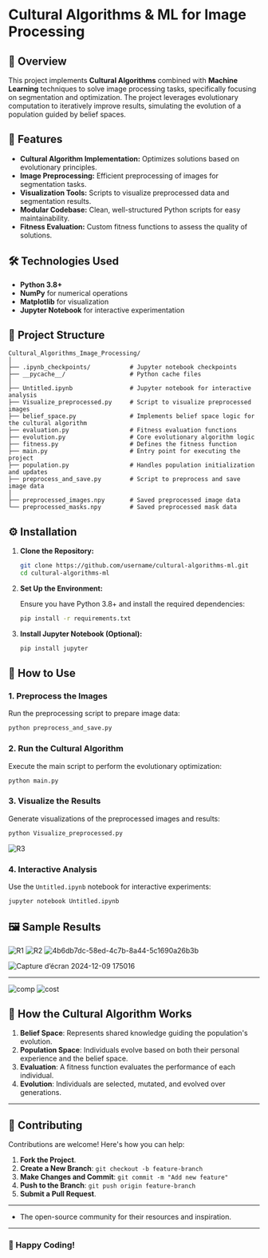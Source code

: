 # Cultural Algorithms & ML for Image Processing

## 📜 Overview

This project implements **Cultural Algorithms** combined with **Machine Learning** techniques to solve image processing tasks, specifically focusing on segmentation and optimization. The project leverages evolutionary computation to iteratively improve results, simulating the evolution of a population guided by belief spaces.

## 🚀 Features

- **Cultural Algorithm Implementation:** Optimizes solutions based on evolutionary principles.
- **Image Preprocessing:** Efficient preprocessing of images for segmentation tasks.
- **Visualization Tools:** Scripts to visualize preprocessed data and segmentation results.
- **Modular Codebase:** Clean, well-structured Python scripts for easy maintainability.
- **Fitness Evaluation:** Custom fitness functions to assess the quality of solutions.

## 🛠️ Technologies Used

- **Python 3.8+**
- **NumPy** for numerical operations
- **Matplotlib** for visualization
- **Jupyter Notebook** for interactive experimentation

## 📁 Project Structure

```
Cultural_Algorithms_Image_Processing/
│
├── .ipynb_checkpoints/           # Jupyter notebook checkpoints
├── __pycache__/                  # Python cache files
│
├── Untitled.ipynb                # Jupyter notebook for interactive analysis
├── Visualize_preprocessed.py     # Script to visualize preprocessed images
├── belief_space.py               # Implements belief space logic for the cultural algorithm
├── evaluation.py                 # Fitness evaluation functions
├── evolution.py                  # Core evolutionary algorithm logic
├── fitness.py                    # Defines the fitness function
├── main.py                       # Entry point for executing the project
├── population.py                 # Handles population initialization and updates
├── preprocess_and_save.py        # Script to preprocess and save image data
│
├── preprocessed_images.npy       # Saved preprocessed image data
└── preprocessed_masks.npy        # Saved preprocessed mask data
```

## ⚙️ Installation

1. **Clone the Repository:**

   ```bash
   git clone https://github.com/username/cultural-algorithms-ml.git
   cd cultural-algorithms-ml
   ```

2. **Set Up the Environment:**

   Ensure you have Python 3.8+ and install the required dependencies:

   ```bash
   pip install -r requirements.txt
   ```

3. **Install Jupyter Notebook (Optional):**

   ```bash
   pip install jupyter
   ```

## 📝 How to Use

### 1. **Preprocess the Images**

Run the preprocessing script to prepare image data:

```bash
python preprocess_and_save.py
```

### 2. **Run the Cultural Algorithm**

Execute the main script to perform the evolutionary optimization:

```bash
python main.py
```

### 3. **Visualize the Results**

Generate visualizations of the preprocessed images and results:

```bash
python Visualize_preprocessed.py

```
![R3](https://github.com/user-attachments/assets/fe14d661-d392-4d0b-9ccd-99650b5672e0)


### 4. **Interactive Analysis**

Use the `Untitled.ipynb` notebook for interactive experiments:

```bash
jupyter notebook Untitled.ipynb
```

## 🖼️ Sample Results

![R1](https://github.com/user-attachments/assets/272a5109-c840-4f93-be6c-95d0b65353b1)
![R2](https://github.com/user-attachments/assets/4bbf6ef0-f48f-4f59-b4d2-7ddc29bafbd6)
![4b6db7dc-58ed-4c7b-8a44-5c1690a26b3b](https://github.com/user-attachments/assets/e5324a1c-1a7a-4e59-82d4-54f64f8fd3b4)



![Capture d’écran 2024-12-09 175016](https://github.com/user-attachments/assets/00343faa-b508-4b0c-ac81-131428e3844a)

---
![comp](https://github.com/user-attachments/assets/34f0acac-2ebf-41ae-8666-2dea33b9815a)
![cost](https://github.com/user-attachments/assets/62682f61-cd8e-4eb9-9640-9ab36125b79a)


## 📖 How the Cultural Algorithm Works

1. **Belief Space**: Represents shared knowledge guiding the population's evolution.
2. **Population Space**: Individuals evolve based on both their personal experience and the belief space.
3. **Evaluation**: A fitness function evaluates the performance of each individual.
4. **Evolution**: Individuals are selected, mutated, and evolved over generations.

---

## 🤝 Contributing

Contributions are welcome! Here's how you can help:

1. **Fork the Project**.
2. **Create a New Branch**: `git checkout -b feature-branch`
3. **Make Changes and Commit**: `git commit -m "Add new feature"`
4. **Push to the Branch**: `git push origin feature-branch`
5. **Submit a Pull Request**.

---


- The open-source community for their resources and inspiration.

---

### 🌟 Happy Coding!


